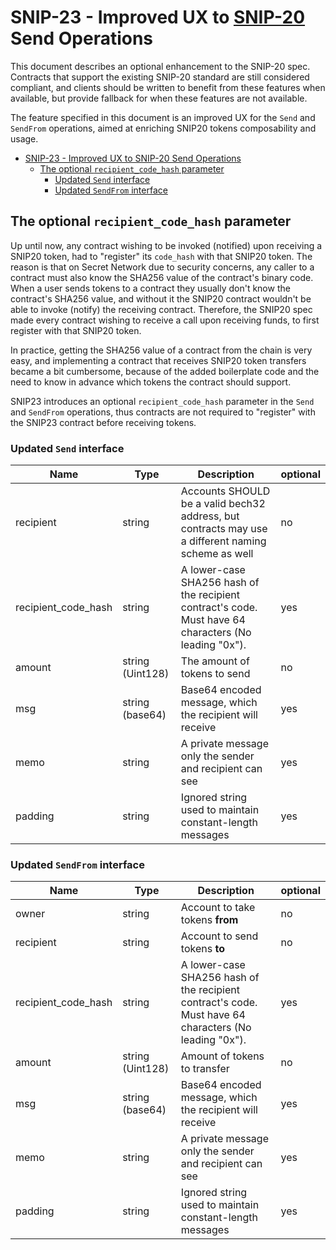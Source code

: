 # SNIP-23 - Improved UX to [SNIP-20](/SNIP-20.md) Send Operations

This document describes an optional enhancement to the SNIP-20 spec. Contracts that support the existing SNIP-20 standard are still considered compliant, and clients should be written to benefit from these features when available, but provide fallback for when these features are not available.

The feature specified in this document is an improved UX for the `Send` and `SendFrom` operations, aimed at enriching SNIP20 tokens composability and usage.

- [SNIP-23 - Improved UX to SNIP-20 Send Operations](#snip-23---improved-ux-to-snip-20-send-operations)
  - [The optional `recipient_code_hash` parameter](#the-optional-recipient_code_hash-parameter)
    - [Updated `Send` interface](#updated-send-interface)
    - [Updated `SendFrom` interface](#updated-sendfrom-interface)

## The optional `recipient_code_hash` parameter

Up until now, any contract wishing to be invoked (notified) upon receiving a SNIP20 token, had to "register" its `code_hash` with that SNIP20 token. The reason is that on Secret Network due to security concerns, any caller to a contract must also know the SHA256 value of the contract's binary code. When a user sends tokens to a contract they usually don't know the contract's SHA256 value, and without it the SNIP20 contract wouldn't be able to invoke (notify) the receiving contract. Therefore, the SNIP20 spec made every contract wishing to receive a call upon receiving funds, to first register with that SNIP20 token.

In practice, getting the SHA256 value of a contract from the chain is very easy, and implementing a contract that receives SNIP20 token transfers became a bit cumbersome, because of the added boilerplate code and the need to know in advance which tokens the contract should support.

SNIP23 introduces an optional `recipient_code_hash` parameter in the `Send` and `SendFrom` operations, thus contracts are not required to "register" with the SNIP23 contract before receiving tokens.

### Updated `Send` interface

| Name                | Type             | Description                                                                                           | optional |
| ------------------- | ---------------- | ----------------------------------------------------------------------------------------------------- | -------- |
| recipient           | string           | Accounts SHOULD be a valid bech32 address, but contracts may use a different naming scheme as well    | no       |
| recipient_code_hash | string           | A lower-case SHA256 hash of the recipient contract's code. Must have 64 characters (No leading "0x"). | yes      |
| amount              | string (Uint128) | The amount of tokens to send                                                                          | no       |
| msg                 | string (base64)  | Base64 encoded message, which the recipient will receive                                              | yes      |
| memo                | string           | A private message only the sender and recipient can see                                               | yes      |
| padding             | string           | Ignored string used to maintain constant-length messages                                              | yes      |

### Updated `SendFrom` interface

| Name                | Type             | Description                                                                                           | optional |
| ------------------- | ---------------- | ----------------------------------------------------------------------------------------------------- | -------- |
| owner               | string           | Account to take tokens **from**                                                                       | no       |
| recipient           | string           | Account to send tokens **to**                                                                         | no       |
| recipient_code_hash | string           | A lower-case SHA256 hash of the recipient contract's code. Must have 64 characters (No leading "0x"). | yes      |
| amount              | string (Uint128) | Amount of tokens to transfer                                                                          | no       |
| msg                 | string (base64)  | Base64 encoded message, which the recipient will receive                                              | yes      |
| memo                | string           | A private message only the sender and recipient can see                                               | yes      |
| padding             | string           | Ignored string used to maintain constant-length messages                                              | yes      |
